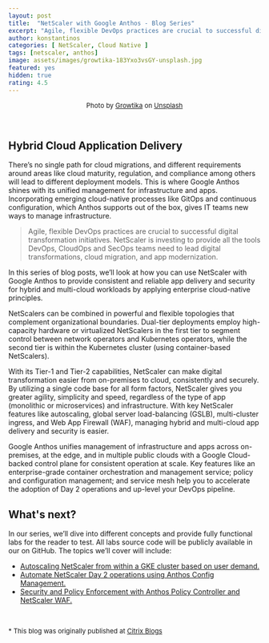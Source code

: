 ```yaml
---
layout: post
title:  "NetScaler with Google Anthos - Blog Series"
excerpt: "Agile, flexible DevOps practices are crucial to successful digital transformation initiatives."
author: konstantinos
categories: [ NetScaler, Cloud Native ]
tags: [netscaler, anthos]
image: assets/images/growtika-183Yxo3vsGY-unsplash.jpg
featured: yes
hidden: true
rating: 4.5
---
```


<div style="text-align: center; font-size: small;">Photo by <a href="https://unsplash.com/@growtika?utm_source=unsplash&utm_medium=referral&utm_content=creditCopyText">Growtika</a> on <a href="https://unsplash.com/photos/183Yxo3vsGY?utm_source=unsplash&utm_medium=referral&utm_content=creditCopyText">Unsplash</a></div>

&nbsp;  

## Hybrid Cloud Application Delivery

There’s no single path for cloud migrations, and different requirements around areas like cloud maturity, regulation, and compliance among others will lead to different deployment models. This is where Google Anthos shines with its unified management for infrastructure and apps. Incorporating emerging cloud-native processes like GitOps and continuous configuration, which Anthos supports out of the box, gives IT teams new ways to manage infrastructure.

>Agile, flexible DevOps practices are crucial to successful digital transformation initiatives. NetScaler is investing to provide all the tools DevOps, CloudOps and SecOps teams need to lead digital transformations, cloud migration, and app modernization.

In this series of blog posts, we’ll look at how you can use NetScaler with Google Anthos to provide consistent and reliable app delivery and security for hybrid and multi-cloud workloads by applying enterprise cloud-native principles.

NetScalers can be combined in powerful and flexible topologies that complement organizational boundaries. Dual-tier deployments employ high-capacity hardware or virtualized NetScalers in the first tier to segment control between network operators and Kubernetes operators, while the second tier is within the Kubernetes cluster (using container-based NetScalers).

With its Tier-1 and Tier-2 capabilities, NetScaler can make digital transformation easier from on-premises to cloud, consistently and securely. By utilizing a single code base for all form factors, NetScaler gives you greater agility, simplicity and speed, regardless of the type of app (monolithic or microservices) and infrastructure. With key NetScaler features like autoscaling, global server load-balancing (GSLB), multi-cluster ingress, and Web App Firewall (WAF), managing hybrid and multi-cloud app delivery and security is easier.

Google Anthos unifies management of infrastructure and apps across on-premises, at the edge, and in multiple public clouds with a Google Cloud-backed control plane for consistent operation at scale. Key features like an enterprise-grade container orchestration and management service; policy and configuration management; and service mesh help you to accelerate the adoption of Day 2 operations and up-level your DevOps pipeline.

## What's next?

In our series, we’ll dive into different concepts and provide fully functional labs for the reader to test. All labs source code will be publicly available in our on GitHub. 
The topics we’ll cover will include:

- <a href="../netscaler-with-google-anthos-part2">Autoscaling NetScaler from within a GKE cluster based on user demand.</a>
- <a href="../netscaler-with-google-anthos-part3">Automate NetScaler Day 2 operations using Anthos Config Management.<a/>
- <a href="../netscaler-with-google-anthos-part4">Security and Policy Enforcement with Anthos Policy Controller and NetScaler WAF.</a>

&nbsp;  

<div style="font-size: small;">* This blog was originally published at <a target="_blank" href="https://www.citrix.com/blogs/2022/05/11/citrix-adc-with-google-anthos-modern-app-delivery-and-security-for-hybrid-multi-cloud/">Citrix Blogs</a></div>

&nbsp;  
